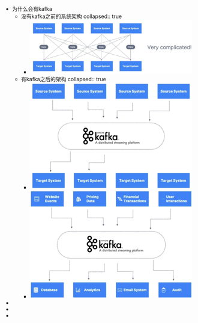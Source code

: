 - 为什么会有kafka
	- 没有kafka之前的系统架构
	  collapsed:: true
		- ![image.png](../assets/image_1717635053834_0.png)
	- 有kafka之后的架构
	  collapsed:: true
		- ![image.png](../assets/image_1717635156108_0.png)
		- ![image.png](../assets/image_1717635190348_0.png)
-
-
-